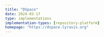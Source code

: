 ```yaml
---
title: "DSpace"
date: 2024-03-17
type: implementations
implementation-types: [repository-platform]
homepage: "https://dspace.lyrasis.org"
---
```


